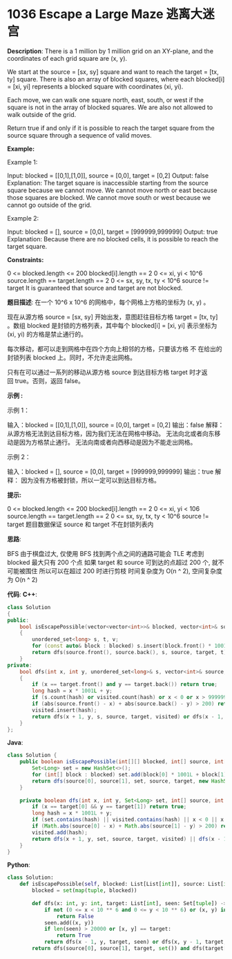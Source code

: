# 1036 Escape a Large Maze 逃离大迷宫

__Description__:
There is a 1 million by 1 million grid on an XY-plane, and the coordinates of each grid square are (x, y).

We start at the source = [sx, sy] square and want to reach the target = [tx, ty] square. There is also an array of blocked squares, where each blocked[i] = [xi, yi] represents a blocked square with coordinates (xi, yi).

Each move, we can walk one square north, east, south, or west if the square is not in the array of blocked squares. We are also not allowed to walk outside of the grid.

Return true if and only if it is possible to reach the target square from the source square through a sequence of valid moves.

__Example:__

Example 1:

Input: blocked = [[0,1],[1,0]], source = [0,0], target = [0,2]
Output: false
Explanation: The target square is inaccessible starting from the source square because we cannot move.
We cannot move north or east because those squares are blocked.
We cannot move south or west because we cannot go outside of the grid.

Example 2:

Input: blocked = [], source = [0,0], target = [999999,999999]
Output: true
Explanation: Because there are no blocked cells, it is possible to reach the target square.

__Constraints:__

0 <= blocked.length <= 200
blocked[i].length == 2
0 <= xi, yi < 10^6
source.length == target.length == 2
0 <= sx, sy, tx, ty < 10^6
source != target
It is guaranteed that source and target are not blocked.

__题目描述__:
在一个 10^6 x 10^6 的网格中，每个网格上方格的坐标为 (x, y) 。

现在从源方格 source = [sx, sy] 开始出发，意图赶往目标方格 target = [tx, ty] 。数组 blocked 是封锁的方格列表，其中每个 blocked[i] = [xi, yi] 表示坐标为 (xi, yi) 的方格是禁止通行的。

每次移动，都可以走到网格中在四个方向上相邻的方格，只要该方格 不 在给出的封锁列表 blocked 上。同时，不允许走出网格。

只有在可以通过一系列的移动从源方格 source 到达目标方格 target 时才返回 true。否则，返回 false。

__示例 :__

示例 1：

输入：blocked = [[0,1],[1,0]], source = [0,0], target = [0,2]
输出：false
解释：
从源方格无法到达目标方格，因为我们无法在网格中移动。
无法向北或者向东移动是因为方格禁止通行。
无法向南或者向西移动是因为不能走出网格。

示例 2：

输入：blocked = [], source = [0,0], target = [999999,999999]
输出：true
解释：
因为没有方格被封锁，所以一定可以到达目标方格。

__提示:__

0 <= blocked.length <= 200
blocked[i].length == 2
0 <= xi, yi < 106
source.length == target.length == 2
0 <= sx, sy, tx, ty < 10^6
source != target
题目数据保证 source 和 target 不在封锁列表内

__思路__:

BFS
由于棋盘过大, 仅使用 BFS 找到两个点之间的通路可能会 TLE
考虑到 blocked 最大只有 200 个点
如果 target 和 source 可到达的点超过 200 个, 就不可能被围住
所以可以在超过 200 时进行剪枝
时间复杂度为 O(n ^ 2), 空间复杂度为 O(n ^ 2)

__代码__:
__C++__:

```C++
class Solution 
{
public:
    bool isEscapePossible(vector<vector<int>>& blocked, vector<int>& source, vector<int>& target) 
    {
        unordered_set<long> s, t, v;
        for (const auto& block : blocked) s.insert(block.front() * 1001L + block.back());
        return dfs(source.front(), source.back(), s, source, target, t) and dfs(target.front(), target.back(), s, target, source, v);
    }
private:
    bool dfs(int x, int y, unordered_set<long>& s, vector<int>& source, vector<int>& target, unordered_set<long>& visited) 
    {
        if (x == target.front() and y == target.back()) return true;
        long hash = x * 1001L + y;
        if (s.count(hash) or visited.count(hash) or x < 0 or x > 999999 or y < 0 or y > 999999) return false;
        if (abs(source.front() - x) + abs(source.back() - y) > 200) return true;
        visited.insert(hash);
        return dfs(x + 1, y, s, source, target, visited) or dfs(x - 1, y, s, source, target, visited) or dfs(x, y + 1, s, source, target, visited) or dfs(x, y - 1, s, source, target, visited);
    }
};
```

__Java__:

```Java
class Solution {
    public boolean isEscapePossible(int[][] blocked, int[] source, int[] target) {
        Set<Long> set = new HashSet<>();
        for (int[] block : blocked) set.add(block[0] * 1001L + block[1]);
        return dfs(source[0], source[1], set, source, target, new HashSet<>()) && dfs(target[0], target[1], set, target, source, new HashSet<>());
    }
    
    private boolean dfs(int x, int y, Set<Long> set, int[] source, int[] target, Set<Long> visited) {
        if (x == target[0] && y == target[1]) return true;
        long hash = x * 1001L + y;
        if (set.contains(hash) || visited.contains(hash) || x < 0 || x > 999_999 || y < 0 || y > 999_999) return false;
        if (Math.abs(source[0] - x) + Math.abs(source[1] - y) > 200) return true;
        visited.add(hash);
        return dfs(x + 1, y, set, source, target, visited) || dfs(x - 1, y, set, source, target, visited) || dfs(x, y + 1, set, source, target, visited) || dfs(x, y - 1, set, source, target, visited);
    }
}
```

__Python__:

```Python
class Solution:
    def isEscapePossible(self, blocked: List[List[int]], source: List[int], target: List[int]) -> bool:
        blocked = set(map(tuple, blocked))
        
        def dfs(x: int, y: int, target: List[int], seen: Set[tuple]) -> bool:
            if not (0 <= x < 10 ** 6 and 0 <= y < 10 ** 6) or (x, y) in blocked or (x, y) in seen: 
                return False
            seen.add((x, y))
            if len(seen) > 20000 or [x, y] == target: 
                return True
            return dfs(x - 1, y, target, seen) or dfs(x, y - 1, target, seen) or dfs(x + 1, y, target, seen) or dfs(x, y + 1, target, seen)
        return dfs(source[0], source[1], target, set()) and dfs(target[0], target[1], source, set())
```
